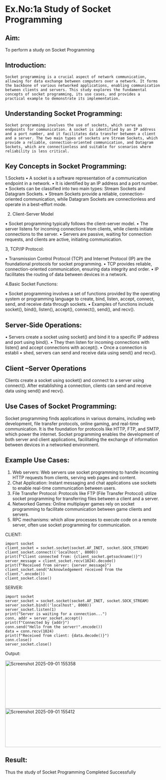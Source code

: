 # Ex.No:1a  			Study of Socket Programming

## Aim: 
To perform a study on Socket Programming
## Introduction:

 	Socket programming is a crucial aspect of network communication, allowing for data exchange between computers over a network. It forms the backbone of various networked applications, enabling communication between clients and servers. This study explores the fundamental concepts of socket programming, its use cases, and provides a practical example to demonstrate its implementation.
## Understanding Socket Programming:
	Socket programming involves the use of sockets, which serve as endpoints for communication. A socket is identified by an IP address and a port number, and it facilitates data transfer between a client and a server. The two main types of sockets are Stream Sockets, which provide a reliable, connection-oriented communication, and Datagram Sockets, which are connectionless and suitable for scenarios where reliability is less critical.
## Key Concepts in Socket Programming:
1.Sockets
•	A socket is a software representation of a communication endpoint in a network.
•	It is identified by an IP address and a port number.
•	Sockets can be classified into two main types: Stream Sockets and Datagram Sockets.
•	Stream Sockets provide a reliable, connection-oriented communication, while Datagram Sockets are connectionless and operate in a best-effort mode.

2. Client-Server Model

•	Socket programming typically follows the client-server model.
•	The server listens for incoming connections from clients, while clients initiate connections to the server.
•	Servers are passive, waiting for connection requests, and clients are active, initiating communication.

3, TCP/IP Protocol:

•	Transmission Control Protocol (TCP) and Internet Protocol (IP) are the foundational protocols for socket programming.
•	TCP provides reliable, connection-oriented communication, ensuring data integrity and order.
•	IP facilitates the routing of data between devices in a network.

4.Basic Socket Functions:

•	Socket programming involves a set of functions provided by the operating system or programming language to create, bind, listen, accept, connect, send, and receive data through sockets.
•	Examples of functions include socket(), bind(), listen(), accept(), connect(), send(), and recv().

## Server-Side Operations:

•	Servers create a socket using socket() and bind it to a specific IP address and port using bind().
•	They then listen for incoming connections with listen() and accept connections with accept().
•	Once a connection is establi
•	shed, servers can send and receive data using send() and recv().

## Client –Server Operations

Clients create a socket using socket() and connect to a server using connect().
After establishing a connection, clients can send and receive data using send() and recv().

## Use Cases of Socket Programming:
Socket programming finds applications in various domains, including web development, file transfer protocols, online gaming, and real-time communication. It is the foundation for protocols like HTTP, FTP, and SMTP, which power the internet. Socket programming enables the development of both server and client applications, facilitating the exchange of information between devices in a networked environment.
## Example Use Cases:

1.	Web servers: Web servers use socket programming to handle incoming HTTP requests from clients, serving web pages and content.
2.	Chat Application: Instant messaging and chat applications use sockets to enable real-time communication between users.
3.	File Transfer Protocol: Protocols like FTP (File Transfer Protocol) utilize socket programming for transferring files between a client and a server.
4.	Networked Games: Online multiplayer games rely on socket programming to facilitate communication between game clients and servers.
5.	RPC mechanisms: which allow processes to execute code on a remote server, often use socket programming for communication.

CLIENT:
```
import socket
client_socket = socket.socket(socket.AF_INET, socket.SOCK_STREAM)
client_socket.connect(('localhost', 8000))
print(f"Client connected from: {client_socket.getsockname()}")
server_message = client_socket.recv(1024).decode()
print(f"Received from server: {server_message}")
client_socket.send("Acknowledgement received from the client.".encode())
client_socket.close()
```
SERVER:
```
import socket
server_socket = socket.socket(socket.AF_INET, socket.SOCK_STREAM)
server_socket.bind(('localhost', 8000))
server_socket.listen(1)
print("Server is waiting for a connection...")
conn, addr = server_socket.accept()
print(f"Connected by {addr}")
conn.send("Hello from the server!".encode())
data = conn.recv(1024)
print(f"Received from client: {data.decode()}")
conn.close()
server_socket.close()
```
Output:

<img width="654" height="155" alt="Screenshot 2025-09-01 155358" src="https://github.com/user-attachments/assets/c7518b2f-b5a4-4447-81bf-c6208024d5f3" />
<img width="645" height="125" alt="Screenshot 2025-09-01 155412" src="https://github.com/user-attachments/assets/087c5516-8907-4362-8aa6-69cea169b0fa" />

## Result:
Thus the study of Socket Programming Completed Successfully
